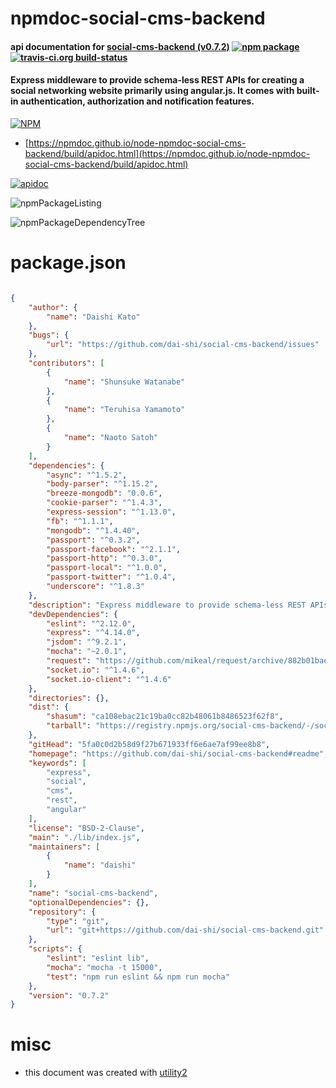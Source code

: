 # npmdoc-social-cms-backend

#### api documentation for  [social-cms-backend (v0.7.2)](https://github.com/dai-shi/social-cms-backend#readme)  [![npm package](https://img.shields.io/npm/v/npmdoc-social-cms-backend.svg?style=flat-square)](https://www.npmjs.org/package/npmdoc-social-cms-backend) [![travis-ci.org build-status](https://api.travis-ci.org/npmdoc/node-npmdoc-social-cms-backend.svg)](https://travis-ci.org/npmdoc/node-npmdoc-social-cms-backend)

#### Express middleware to provide schema-less REST APIs for creating a social networking website primarily using angular.js. It comes with built-in authentication, authorization and notification features.

[![NPM](https://nodei.co/npm/social-cms-backend.png?downloads=true&downloadRank=true&stars=true)](https://www.npmjs.com/package/social-cms-backend)

- [https://npmdoc.github.io/node-npmdoc-social-cms-backend/build/apidoc.html](https://npmdoc.github.io/node-npmdoc-social-cms-backend/build/apidoc.html)

[![apidoc](https://npmdoc.github.io/node-npmdoc-social-cms-backend/build/screenCapture.buildCi.browser.%252Ftmp%252Fbuild%252Fapidoc.html.png)](https://npmdoc.github.io/node-npmdoc-social-cms-backend/build/apidoc.html)

![npmPackageListing](https://npmdoc.github.io/node-npmdoc-social-cms-backend/build/screenCapture.npmPackageListing.svg)

![npmPackageDependencyTree](https://npmdoc.github.io/node-npmdoc-social-cms-backend/build/screenCapture.npmPackageDependencyTree.svg)



# package.json

```json

{
    "author": {
        "name": "Daishi Kato"
    },
    "bugs": {
        "url": "https://github.com/dai-shi/social-cms-backend/issues"
    },
    "contributors": [
        {
            "name": "Shunsuke Watanabe"
        },
        {
            "name": "Teruhisa Yamamoto"
        },
        {
            "name": "Naoto Satoh"
        }
    ],
    "dependencies": {
        "async": "^1.5.2",
        "body-parser": "^1.15.2",
        "breeze-mongodb": "0.0.6",
        "cookie-parser": "^1.4.3",
        "express-session": "^1.13.0",
        "fb": "^1.1.1",
        "mongodb": "^1.4.40",
        "passport": "^0.3.2",
        "passport-facebook": "^2.1.1",
        "passport-http": "^0.3.0",
        "passport-local": "^1.0.0",
        "passport-twitter": "^1.0.4",
        "underscore": "^1.8.3"
    },
    "description": "Express middleware to provide schema-less REST APIs for creating a social networking website primarily using angular.js. It comes with built-in authentication, authorization and notification features.",
    "devDependencies": {
        "eslint": "^2.12.0",
        "express": "^4.14.0",
        "jsdom": "^9.2.1",
        "mocha": "~2.0.1",
        "request": "https://github.com/mikeal/request/archive/882b01bae5.tar.gz",
        "socket.io": "^1.4.6",
        "socket.io-client": "^1.4.6"
    },
    "directories": {},
    "dist": {
        "shasum": "ca108ebac21c19ba0cc82b48061b8486523f62f8",
        "tarball": "https://registry.npmjs.org/social-cms-backend/-/social-cms-backend-0.7.2.tgz"
    },
    "gitHead": "5fa0c0d2b58d9f27b671933ff6e6ae7af99ee8b8",
    "homepage": "https://github.com/dai-shi/social-cms-backend#readme",
    "keywords": [
        "express",
        "social",
        "cms",
        "rest",
        "angular"
    ],
    "license": "BSD-2-Clause",
    "main": "./lib/index.js",
    "maintainers": [
        {
            "name": "daishi"
        }
    ],
    "name": "social-cms-backend",
    "optionalDependencies": {},
    "repository": {
        "type": "git",
        "url": "git+https://github.com/dai-shi/social-cms-backend.git"
    },
    "scripts": {
        "eslint": "eslint lib",
        "mocha": "mocha -t 15000",
        "test": "npm run eslint && npm run mocha"
    },
    "version": "0.7.2"
}
```



# misc
- this document was created with [utility2](https://github.com/kaizhu256/node-utility2)
